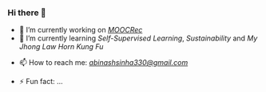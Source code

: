 ### Hi there 👋


- 🔭 I’m currently working on *[MOOCRec](https://github.com/abinashsinha330/MOOCRec)* 
- 🌱 I’m currently learning *Self-Supervised Learning*, *Sustainability* and *My Jhong Law Horn Kung Fu*
<!-- - 👯 🤔 I’m looking for help with *job opportunities as ML Engineer/Data Scientist*. -->
- 📫 How to reach me: *abinashsinha330@gmail.com*
<!-- - 😄 Pronouns: *He/Him* -->
- ⚡ Fun fact: ...
